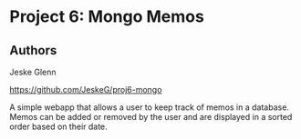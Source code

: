# Project 6:  Mongo Memos
## Authors

Jeske Glenn

https://github.com/JeskeG/proj6-mongo

A simple webapp that allows a user to keep track of memos in a database.
Memos can be added or removed by the user and are displayed in a sorted order
based on their date.